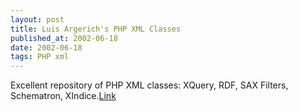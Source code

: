 ```yaml
---
layout: post
title: Luis Argerich's PHP XML Classes
published_at: 2002-06-18
date: 2002-06-18
tags: PHP xml
---
```


Excellent repository of PHP XML classes: XQuery, RDF, SAX Filters, Schematron, XIndice.[Link](http://phpxmlclasses.sourceforge.net/)  